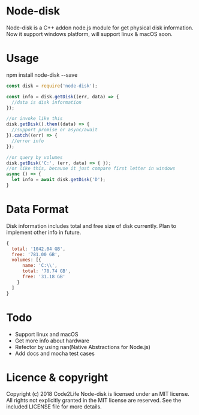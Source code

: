 # Node-disk
Node-disk is a C++ addon node.js module for get physical disk information. Now it support windows platform, will support linux & macOS soon.

# Usage
npm install node-disk --save

```js
const disk = require('node-disk');  

const info = disk.getDisk((err, data) => {
  //data is disk information
});

//or invoke like this
disk.getDisk().then((data) => {
  //support promise or async/await
}).catch((err) => {
  //error info
});

//or query by volumes
disk.getDisk('C:', (err, data) => { });
//or like this, because it just compare first letter in windows
async () => {
  let info = await disk.getDisk('D');
}

```
# Data Format
Disk information includes total and free size of disk currently. Plan to implement other info in future.
```js
{
  total: '1042.04 GB',
  free: '781.00 GB',
  volumes: [{
      name: 'C:\\',
      total: '78.74 GB',
      free: '31.18 GB'
    }
  ]
}
```

# Todo
- Support linux and macOS
- Get more info about hardware
- Refector by using nan(Native Abstractions for Node.js)
- Add docs and mocha test cases

# Licence & copyright
Copyright (c) 2018 Code2Life
Node-disk is licensed under an MIT license. All rights not explicitly granted in the MIT license are reserved. See the included LICENSE file for more details.
